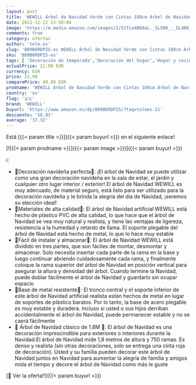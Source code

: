 ```yaml
---
layout: post
title: 'WEWILL Árbol de Navidad Verde con Cintas 180cm Árbol de Navidad Artificial Decorado con Cintas PVC para Xmas'
date: 2021-12-22 13:58:04
image: 'https://m.media-amazon.com/images/I/51fLe4B6AoL._SL500_._SL400_.jpg'
comments: true
category: ofertas
author: 'tole.es'
slug: 'B09B6RDPZS-es WEWILL Árbol de Navidad Verde con Cintas 180cm Árbol de...'
sku: 'B09B6RDPZS-es'
tags: [ 'Decoración de temporada','Decoración del hogar','Hogar y cocina','navidad','wewill','xmas','Árboles de navidad', ]
actualPrice: 21.98 EUR
currency: EUR
price: 21.98
comparePrice: 49.99 EUR
prodname: 'WEWILL Árbol de Navidad Verde con Cintas 180cm Árbol de Navidad Artificial Decorado con Cintas PVC para Xmas'
country: 'es'
flag: '🇪🇸'
brand: 'WEWILL'
buyurl: 'https://www.amazon.es/dp/B09B6RDPZS/?tag=tolees-21'
descuento: '56.03'
average: '37.32'
---
```


Está [{{< param title >}}]({{< param buyurl >}}) en el siguiente enlace!

[![{{< param prodname >}}]({{< param image >}})]({{< param buyurl >}})

ℹ️:

- 🎄Decoración navideña perfecta🎄: ¡El árbol de Navidad se puede utilizar como una gran decoración navideña en la sala de estar, el jardín y cualquier otro lugar interior / exterior! El árbol de Navidad WEWILL es muy adecuado, de material seguro, está listo para ser utilizado para la decoración navideña y le brinda la alegría del día de Navidad, ¡seremos su elección ideal!
- 🎄Materiales de alta calidad🎄: El árbol de Navidad artificial WEWILL está hecho de plástico PVC de alta calidad, lo que hace que el árbol de Navidad se vea muy natural y realista, y tiene las ventajas de ligereza, resistencia a la humedad y retardo de llama. El soporte plegable del árbol de Navidad está hecho de metal, lo que lo hace muy estable
- 🎄Fácil de instalar y almacenar🎄: El árbol de Navidad WEWILL está dividido en tres partes, que son fáciles de montar, desmontar y almacenar. Solo necesita insertar cada parte de la rama en la base y luego continuar abriendo cuidadosamente cada rama, y ​​finalmente coloque la rama superior del árbol de Navidad en posición vertical para asegurar la altura y densidad del árbol. Cuando termine la Navidad, puede doblar fácilmente el árbol de Navidad y guardarlo sin ocupar espacio
- 🎄Base de metal resistente🎄: El tronco central y el soporte inferior de este árbol de Navidad artificial realista están hechos de metal en lugar de soportes de plástico baratos. Por lo tanto, la base de acero plegable es muy estable y duradera. Incluso si usted o sus hijos derriban accidentalmente el árbol de Navidad, puede permanecer estable y no se caerá fácilmente
- 🎄 Árbol de Navidad clásico de 1.8M 🎄: El árbol de Navidad es una decoración imprescindible para exteriores o interiores durante la Navidad.El árbol de Navidad mide 1,8 metros de altura y 750 ramas. Es denso y realista (sin otras decoraciones, solo se entrega una cinta roja de decoración). Usted y su familia pueden decorar este árbol de Navidad juntos en Navidad para aumentar la alegría de familia y amigos mida el tiempo y decore el árbol de Navidad como más le guste

[🛒 Ver la oferta!!]({{< param buyurl >}})
